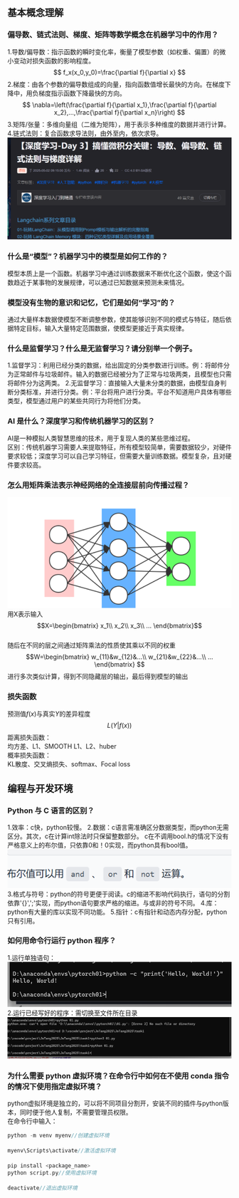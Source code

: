 ## 基本概念理解  
### 偏导数、链式法则、梯度、矩阵等数学概念在机器学习中的作用？  
1.导数/偏导数：指示函数的瞬时变化率，衡量了模型参数（如权重、偏置）的微小变动对损失函数的影响程度。 
$$
f_x(x_0,y_0)=\frac{\partial f}{\partial x}
$$
2.梯度：由各个参数的偏导数组成的向量，指向函数值增长最快的方向。在梯度下降中，用负梯度指示函数下降最快的方向。 
$$
\nabla=\left(\frac{\partial f}{\partial x_1},\frac{\partial f}{\partial x_2},...,\frac{\partial f}{\partial x_n}\right)
$$ 
3.矩阵/张量：多维向量组（二维为矩阵），用于表示多种维度的数据并进行计算。  
4.链式法则：复合函数求导法则，由外至内，依次求导。  
![math](photos/858e7926-aad3-468e-adf9-d1f77644b1ea.png)
### 什么是“模型”？机器学习中的模型是如何工作的？  
模型本质上是一个函数。机器学习中通过训练数据来不断优化这个函数，使这个函数趋近于某事物的发展规律，可以通过已知数据来预测未来情况。
### 模型没有生物的意识和记忆，它们是如何“学习”的？  
通过大量样本数据使模型不断调整参数，使其能够识别不同的模式与特征，随后依据特定目标，输入大量特定范围数据，使模型更接近于真实规律。
### 什么是监督学习？什么是无监督学习？请分别举一个例子。  
1.监督学习：利用已经分类的数据，给出固定的分类参数进行训练。例：将邮件分为正常邮件与垃圾邮件。输入的数据已经被分为了正常与垃圾两类，且模型也只需将邮件分为这两类。
2.无监督学习：直接输入大量未分类的数据，由模型自身判断分类标准，并进行分类。例：平台将用户进行分类。平台不知道用户具体有哪些类型，模型通过用户的某些共同行为将他们分类。
### AI 是什么？深度学习和传统机器学习的区别？  
AI是一种模拟人类智慧思维的技术，用于复现人类的某些思维过程。  
区别：传统机器学习需要人来提取特征，所有模型较简单，需要数据较少，对硬件要求较低；深度学习可以自己学习特征，但需要大量训练数据。模型复杂，且对硬件要求较高。
### 怎么用矩阵乘法表示神经网络的全连接层前向传播过程？ 
![matrix](photos/03.png)
用X表示输入  
$$X=\begin{bmatrix}
x_1\\
x_2\\
x_3\\
...
\end{bmatrix}$$  
随后在不同的层之间通过矩阵乘法的性质使其乘以不同的权重  
$$W=\begin{bmatrix}
w_{11}&w_{12}&...\\
w_{21}&w_{22}&...\\
...
\end{bmatrix}
$$
进行多次类似计算，得到不同隐藏层的输出，最后得到模型的输出  
### 损失函数  
预测值$f(x)$与真实$Y$的差异程度
$$
L(Y|f(x))
$$
距离损失函数：  
均方差、L1、SMOOTH L1、L2、huber  
概率损失函数：  
 KL散度、交叉熵损失、softmax、Focal loss
## 编程与开发环境
### Python 与 C 语言的区别？  
1.效率：c快，python较慢。
2.数据：c语言需准确区分数据类型，而python无需区分。其次，c在计算int除法时只保留整数部分。 c在不调用bool.h的情况下没有严格意义上的布尔值，只依靠0和！0实现，而python具有bool值。
![data](photos/01.png) 
3.格式与符号：python的符号更便于阅读。c的缩进不影响代码执行，语句的分割依靠'{}',';'实现，而python语句要求严格的缩进。与或非的符号不同。
4.库：python有大量的库以实现不同功能。
5.指针：c有指针和动态内存分配，python只有引用。
### 如何用命令行运行 python 程序？  
1.运行单独语句：
![work](photos/83ca592a-df04-4a3c-aa61-bcc20e026137.png)
2.运行已经写好的程序：需切换至文件所在目录
![work](photos/02.png)
### 为什么需要 python 虚拟环境？在命令行中如何在不使用 conda 指令的情况下使用指定虚拟环境？  
python虚拟环境是独立的，可以将不同项目分割开，安装不同的插件与python版本，同时便于他人复制，不需要管理员权限。  
在命令行中输入：  
```c
python -m venv myenv//创建虚拟环境

myenv\Scripts\activate//激活虚拟环境

pip install <package_name>
python script.py//使用虚拟环境

deactivate//退出虚拟环境
```